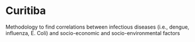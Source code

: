 # Curitiba
Methodology to find correlations between infectious diseases (i.e., dengue, influenza, E. Coli) and socio-economic and socio-environmental factors
